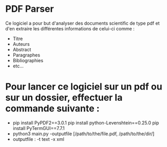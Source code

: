 # PDF Parser

Ce logiciel a pour but d'analyser des documents scientific de type pdf 
et d'en extraire les différentes informations de celui-ci comme :
- Titre
- Auteurs
- Abstract
- Paragraphes
- Bibliographies
- etc...

# Pour lancer ce logiciel sur un pdf ou sur un dossier, effectuer la commande suivante :
- pip install PyPDF2==3.0.1
  pip install python-Levenshtein==0.25.0
  pip install PyTermGUI==7.7.1
- python3 main.py -outputfile [/path/to/the/file.pdf, /path/to/the/dir/]
- outputfile : -t text
               -x xml
